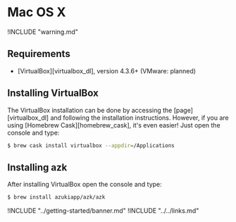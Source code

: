 # Mac OS X

!INCLUDE "warning.md"

## Requirements

* [VirtualBox][virtualbox_dl], version 4.3.6+ (VMware: planned)

## Installing VirtualBox

The VirtualBox installation can be done by accessing the [page] [virtualbox_dl] and following the installation instructions. However, if you are using [Homebrew Cask][homebrew_cask], it's even easier! Just open the console and type:

```sh
$ brew cask install virtualbox --appdir=/Applications
```

## Installing azk

After installing VirtualBox open the console and type:

```bash
$ brew install azukiapp/azk/azk
```

!INCLUDE "../getting-started/banner.md"
!INCLUDE "../../links.md"
